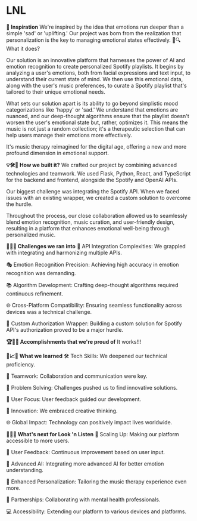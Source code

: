 # LNL
 
**🌟 Inspiration**
We're inspired by the idea that emotions run deeper than a simple 'sad' or 'uplifting.' Our project was born from the realization that personalization is the key to managing emotional states effectively.
🤯🔍 What it does?

Our solution is an innovative platform that harnesses the power of AI and emotion recognition to create personalized Spotify playlists. It begins by analyzing a user's emotions, both from facial expressions and text input, to understand their current state of mind. We then use this emotional data, along with the user's music preferences, to curate a Spotify playlist that's tailored to their unique emotional needs.

What sets our solution apart is its ability to go beyond simplistic mood categorizations like 'happy' or 'sad.' We understand that emotions are nuanced, and our deep-thought algorithms ensure that the playlist doesn't worsen the user's emotional state but, rather, optimizes it. This means the music is not just a random collection; it's a therapeutic selection that can help users manage their emotions more effectively.

It's music therapy reimagined for the digital age, offering a new and more profound dimension in emotional support.

**💡🛠💎 How we built it?**
We crafted our project by combining advanced technologies and teamwork. We used Flask, Python, React, and TypeScript for the backend and frontend, alongside the Spotify and OpenAI APIs.

Our biggest challenge was integrating the Spotify API. When we faced issues with an existing wrapper, we created a custom solution to overcome the hurdle.

Throughout the process, our close collaboration allowed us to seamlessly blend emotion recognition, music curation, and user-friendly design, resulting in a platform that enhances emotional well-being through personalized music.

**🧩🤔💡 Challenges we ran into**
🔌 API Integration Complexities: We grappled with integrating and harmonizing multiple APIs.

🎭 Emotion Recognition Precision: Achieving high accuracy in emotion recognition was demanding.

📚 Algorithm Development: Crafting deep-thought algorithms required continuous refinement.

🌐 Cross-Platform Compatibility: Ensuring seamless functionality across devices was a technical challenge.

🔑 Custom Authorization Wrapper: Building a custom solution for Spotify API's authorization proved to be a major hurdle.

**🏆🥇🎉 Accomplishments that we're proud of**
It works!!!

**🧐📈🔎 What we learned**
🛠 Tech Skills: We deepened our technical proficiency.

🤝 Teamwork: Collaboration and communication were key.

🚧 Problem Solving: Challenges pushed us to find innovative solutions.

🌟 User Focus: User feedback guided our development.

🚀 Innovation: We embraced creative thinking.

🌐 Global Impact: Technology can positively impact lives worldwide.

**🌟👥🚀 What's next for Look 'n Listen**
🚀 Scaling Up: Making our platform accessible to more users.

🔄 User Feedback: Continuous improvement based on user input.

🧠 Advanced AI: Integrating more advanced AI for better emotion understanding.

🎵 Enhanced Personalization: Tailoring the music therapy experience even more.

🤝 Partnerships: Collaborating with mental health professionals.

💻 Accessibility: Extending our platform to various devices and platforms.
